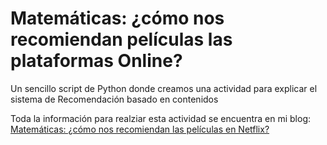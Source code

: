 <h1>Matemáticas: ¿cómo nos recomiendan películas las plataformas Online?</h1>
Un sencillo script de Python donde creamos una actividad para explicar el sistema de Recomendación basado en contenidos

Toda la información para realziar esta actividad se encuentra en mi blog:
<a href="https://www.europeanvalley.es/noticias/matematicas-como-nos-recomiendan-las-peliculas-en-netflix/">Matemáticas: ¿cómo nos recomiendan las películas en Netflix?</a>
